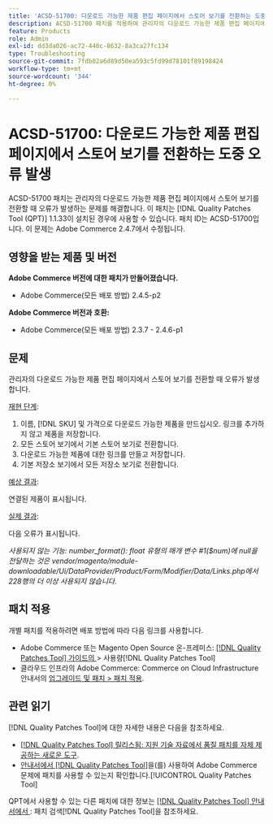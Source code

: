 ```yaml
---
title: 'ACSD-51700: 다운로드 가능한 제품 편집 페이지에서 스토어 보기를 전환하는 도중 오류 발생'
description: ACSD-51700 패치를 적용하여 관리자의 다운로드 가능한 제품 편집 페이지에서 스토어 보기를 전환할 때 오류가 발생하는 Adobe Commerce 문제를 해결합니다.
feature: Products
role: Admin
exl-id: dd3da026-ac72-440c-8632-8a3ca27fc134
type: Troubleshooting
source-git-commit: 7fdb02a6d89d50ea593c5fd99d78101f89198424
workflow-type: tm+mt
source-wordcount: '344'
ht-degree: 0%

---
```


# ACSD-51700: 다운로드 가능한 제품 편집 페이지에서 스토어 보기를 전환하는 도중 오류 발생

ACSD-51700 패치는 관리자의 다운로드 가능한 제품 편집 페이지에서 스토어 보기를 전환할 때 오류가 발생하는 문제를 해결합니다. 이 패치는 [!DNL Quality Patches Tool (QPT)] 1.1.33이 설치된 경우에 사용할 수 있습니다. 패치 ID는 ACSD-51700입니다. 이 문제는 Adobe Commerce 2.4.7에서 수정됩니다.

## 영향을 받는 제품 및 버전

**Adobe Commerce 버전에 대한 패치가 만들어졌습니다.**

* Adobe Commerce(모든 배포 방법) 2.4.5-p2

**Adobe Commerce 버전과 호환:**

* Adobe Commerce(모든 배포 방법) 2.3.7 - 2.4.6-p1

## 문제

관리자의 다운로드 가능한 제품 편집 페이지에서 스토어 보기를 전환할 때 오류가 발생합니다.

<u>재현 단계</u>:

1. 이름, [!DNL SKU] 및 가격으로 다운로드 가능한 제품을 만드십시오. 링크를 추가하지 않고 제품을 저장합니다.
1. 모든 스토어 보기에서 기본 스토어 보기로 전환합니다.
1. 다운로드 가능한 제품에 대한 링크를 만들고 저장합니다.
1. 기본 저장소 보기에서 모든 저장소 보기로 전환합니다.

<u>예상 결과</u>:

연결된 제품이 표시됩니다.

<u>실제 결과</u>:

다음 오류가 표시됩니다.

*사용되지 않는 기능: number_format(): float 유형의 매개 변수 #1($num)에 null을 전달하는 것은 vendor/magento/module-downloadable/Ui/DataProvider/Product/Form/Modifier/Data/Links.php에서 228행의 더 이상 사용되지 않습니다.*

## 패치 적용

개별 패치를 적용하려면 배포 방법에 따라 다음 링크를 사용합니다.

* Adobe Commerce 또는 Magento Open Source 온-프레미스: [[!DNL Quality Patches Tool]  가이드의 ](/help/tools/quality-patches-tool/usage.md)> 사용량[!DNL Quality Patches Tool]
* 클라우드 인프라의 Adobe Commerce: Commerce on Cloud Infrastructure 안내서의 [업그레이드 및 패치 > 패치 적용](https://experienceleague.adobe.com/docs/commerce-cloud-service/user-guide/develop/upgrade/apply-patches.html).

## 관련 읽기

[!DNL Quality Patches Tool]에 대한 자세한 내용은 다음을 참조하세요.

* [[!DNL Quality Patches Tool] 릴리스됨: 지원 기술 자료에서 품질 패치를 자체 제공하는 새로운 도구](https://experienceleague.adobe.com/en/docs/commerce-operations/tools/quality-patches-tool/quality-patches-tool-to-self-serve-quality-patches).
* [ 안내서에서  [!DNL Quality Patches Tool]](/help/tools/quality-patches-tool/patches-available-in-qpt/check-patch-for-magento-issue-with-magento-quality-patches.md)을(를) 사용하여 Adobe Commerce 문제에 패치를 사용할 수 있는지 확인합니다.[!UICONTROL Quality Patches Tool]


QPT에서 사용할 수 있는 다른 패치에 대한 정보는 [[!DNL Quality Patches Tool] 안내서에서 ](https://experienceleague.adobe.com/tools/commerce-quality-patches/index.html): 패치 검색[!DNL Quality Patches Tool]을 참조하세요.

